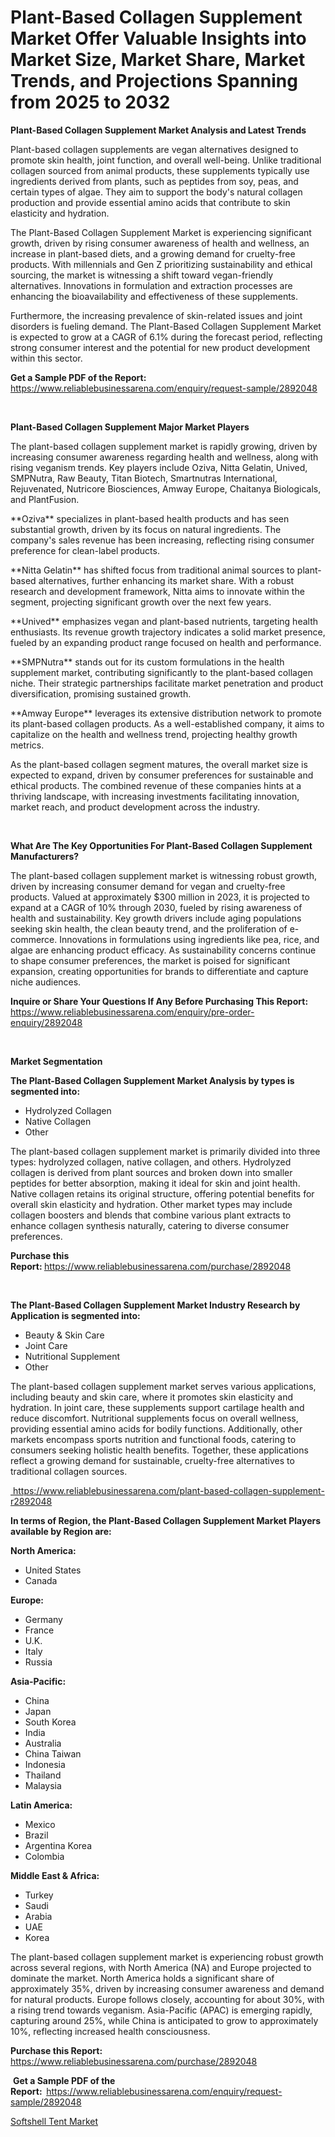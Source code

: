 <p><h1>Plant-Based Collagen Supplement Market Offer Valuable Insights into Market Size, Market Share, Market Trends, and Projections Spanning from 2025 to 2032</h1></p><p><strong>Plant-Based Collagen Supplement Market Analysis and Latest Trends</strong></p>
<p><p>Plant-based collagen supplements are vegan alternatives designed to promote skin health, joint function, and overall well-being. Unlike traditional collagen sourced from animal products, these supplements typically use ingredients derived from plants, such as peptides from soy, peas, and certain types of algae. They aim to support the body's natural collagen production and provide essential amino acids that contribute to skin elasticity and hydration.</p><p>The Plant-Based Collagen Supplement Market is experiencing significant growth, driven by rising consumer awareness of health and wellness, an increase in plant-based diets, and a growing demand for cruelty-free products. With millennials and Gen Z prioritizing sustainability and ethical sourcing, the market is witnessing a shift toward vegan-friendly alternatives. Innovations in formulation and extraction processes are enhancing the bioavailability and effectiveness of these supplements. </p><p>Furthermore, the increasing prevalence of skin-related issues and joint disorders is fueling demand. The Plant-Based Collagen Supplement Market is expected to grow at a CAGR of 6.1% during the forecast period, reflecting strong consumer interest and the potential for new product development within this sector.</p></p>
<p><strong>Get a Sample PDF of the Report:&nbsp;</strong> <a href="https://www.reliablebusinessarena.com/enquiry/request-sample/2892048?utm_campaign=3221&utm_medium=2&utm_source=Github&utm_content=ia&utm_term=15032025&utm_id=plant-based-collagen-supplement">https://www.reliablebusinessarena.com/enquiry/request-sample/2892048</a></p>
<p>&nbsp;</p>
<p><strong>Plant-Based Collagen Supplement Major Market Players</strong></p>
<p><p>The plant-based collagen supplement market is rapidly growing, driven by increasing consumer awareness regarding health and wellness, along with rising veganism trends. Key players include Oziva, Nitta Gelatin, Unived, SMPNutra, Raw Beauty, Titan Biotech, Smartnutras International, Rejuvenated, Nutricore Biosciences, Amway Europe, Chaitanya Biologicals, and PlantFusion.</p><p>**Oziva** specializes in plant-based health products and has seen substantial growth, driven by its focus on natural ingredients. The company's sales revenue has been increasing, reflecting rising consumer preference for clean-label products.</p><p>**Nitta Gelatin** has shifted focus from traditional animal sources to plant-based alternatives, further enhancing its market share. With a robust research and development framework, Nitta aims to innovate within the segment, projecting significant growth over the next few years.</p><p>**Unived** emphasizes vegan and plant-based nutrients, targeting health enthusiasts. Its revenue growth trajectory indicates a solid market presence, fueled by an expanding product range focused on health and performance.</p><p>**SMPNutra** stands out for its custom formulations in the health supplement market, contributing significantly to the plant-based collagen niche. Their strategic partnerships facilitate market penetration and product diversification, promising sustained growth.</p><p>**Amway Europe** leverages its extensive distribution network to promote its plant-based collagen products. As a well-established company, it aims to capitalize on the health and wellness trend, projecting healthy growth metrics.</p><p>As the plant-based collagen segment matures, the overall market size is expected to expand, driven by consumer preferences for sustainable and ethical products. The combined revenue of these companies hints at a thriving landscape, with increasing investments facilitating innovation, market reach, and product development across the industry.</p></p>
<p>&nbsp;</p>
<p><strong>What Are The Key Opportunities For Plant-Based Collagen Supplement Manufacturers?</strong></p>
<p><p>The plant-based collagen supplement market is witnessing robust growth, driven by increasing consumer demand for vegan and cruelty-free products. Valued at approximately $300 million in 2023, it is projected to expand at a CAGR of 10% through 2030, fueled by rising awareness of health and sustainability. Key growth drivers include aging populations seeking skin health, the clean beauty trend, and the proliferation of e-commerce. Innovations in formulations using ingredients like pea, rice, and algae are enhancing product efficacy. As sustainability concerns continue to shape consumer preferences, the market is poised for significant expansion, creating opportunities for brands to differentiate and capture niche audiences.</p></p>
<p><strong>Inquire or Share Your Questions If Any Before Purchasing This Report:</strong> <a href="https://www.reliablebusinessarena.com/enquiry/pre-order-enquiry/2892048?utm_campaign=3221&utm_medium=2&utm_source=Github&utm_content=ia&utm_term=15032025&utm_id=plant-based-collagen-supplement">https://www.reliablebusinessarena.com/enquiry/pre-order-enquiry/2892048</a></p>
<p>&nbsp;</p>
<p><strong>Market Segmentation</strong></p>
<p><strong>The Plant-Based Collagen Supplement Market Analysis by types is segmented into:</strong></p>
<p><ul><li>Hydrolyzed Collagen</li><li>Native Collagen</li><li>Other</li></ul></p>
<p><p>The plant-based collagen supplement market is primarily divided into three types: hydrolyzed collagen, native collagen, and others. Hydrolyzed collagen is derived from plant sources and broken down into smaller peptides for better absorption, making it ideal for skin and joint health. Native collagen retains its original structure, offering potential benefits for overall skin elasticity and hydration. Other market types may include collagen boosters and blends that combine various plant extracts to enhance collagen synthesis naturally, catering to diverse consumer preferences.</p></p>
<p><strong>Purchase this Report:&nbsp;</strong><a href="https://www.reliablebusinessarena.com/purchase/2892048?utm_campaign=3221&utm_medium=2&utm_source=Github&utm_content=ia&utm_term=15032025&utm_id=plant-based-collagen-supplement">https://www.reliablebusinessarena.com/purchase/2892048</a></p>
<p>&nbsp;</p>
<p><strong>The Plant-Based Collagen Supplement Market Industry Research by Application is segmented into:</strong></p>
<p><ul><li>Beauty & Skin Care</li><li>Joint Care</li><li>Nutritional Supplement</li><li>Other</li></ul></p>
<p><p>The plant-based collagen supplement market serves various applications, including beauty and skin care, where it promotes skin elasticity and hydration. In joint care, these supplements support cartilage health and reduce discomfort. Nutritional supplements focus on overall wellness, providing essential amino acids for bodily functions. Additionally, other markets encompass sports nutrition and functional foods, catering to consumers seeking holistic health benefits. Together, these applications reflect a growing demand for sustainable, cruelty-free alternatives to traditional collagen sources.</p></p>
<p><a href="https://www.reliablebusinessarena.com/plant-based-collagen-supplement-r2892048?utm_campaign=3221&utm_medium=2&utm_source=Github&utm_content=ia&utm_term=15032025&utm_id=plant-based-collagen-supplement">&nbsp;https://www.reliablebusinessarena.com/plant-based-collagen-supplement-r2892048</a></p>
<p><strong>In terms of Region, the Plant-Based Collagen Supplement Market Players available by Region are:</strong></p>
<p>
    <p> <strong> North America: </strong>
        <ul>
            <li>United States</li>
            <li>Canada</li>
        </ul>
        </p> 
    <p> <strong> Europe: </strong>
        <ul>
            <li>Germany</li>
            <li>France</li>
            <li>U.K.</li>
            <li>Italy</li>
            <li>Russia</li>
        </ul>
        </p> 
    <p> <strong> Asia-Pacific: </strong>
        <ul>
            <li>China</li>
            <li>Japan</li>
            <li>South Korea</li>
            <li>India</li>
            <li>Australia</li>
            <li>China Taiwan</li>
            <li>Indonesia</li>
            <li>Thailand</li>
            <li>Malaysia</li>
        </ul>
        </p> 
    <p> <strong> Latin America: </strong>
        <ul>
            <li>Mexico</li>
            <li>Brazil</li>
            <li>Argentina Korea</li>
            <li>Colombia</li>
        </ul>
        </p> 
    <p> <strong> Middle East & Africa: </strong>
        <ul>
            <li>Turkey</li>
            <li>Saudi</li>
            <li>Arabia</li>
            <li>UAE</li>
            <li>Korea</li>
        </ul>
    </p>
    </p>
<p><p>The plant-based collagen supplement market is experiencing robust growth across several regions, with North America (NA) and Europe projected to dominate the market. North America holds a significant share of approximately 35%, driven by increasing consumer awareness and demand for natural products. Europe follows closely, accounting for about 30%, with a rising trend towards veganism. Asia-Pacific (APAC) is emerging rapidly, capturing around 25%, while China is anticipated to grow to approximately 10%, reflecting increased health consciousness.</p></p>
<p><strong>Purchase this Report: </strong><a href="https://www.reliablebusinessarena.com/purchase/2892048?utm_campaign=3221&utm_medium=2&utm_source=Github&utm_content=ia&utm_term=15032025&utm_id=plant-based-collagen-supplement">https://www.reliablebusinessarena.com/purchase/2892048</a></p>
<p>&nbsp;<strong>Get a Sample PDF of the Report:&nbsp;&nbsp;</strong><a href="https://www.reliablebusinessarena.com/enquiry/request-sample/2892048?utm_campaign=3221&utm_medium=2&utm_source=Github&utm_content=ia&utm_term=15032025&utm_id=plant-based-collagen-supplement">https://www.reliablebusinessarena.com/enquiry/request-sample/2892048</a></p>
<p><strong></strong></p>
<p><p><a href="https://github.com/zurubting/Market-Research-Report-List-1/blob/main/softshell-tent-market.md?utm_campaign=3221&utm_medium=2&utm_source=Github&utm_content=ia&utm_term=15032025&utm_id=plant-based-collagen-supplement">Softshell Tent Market</a></p></p>
